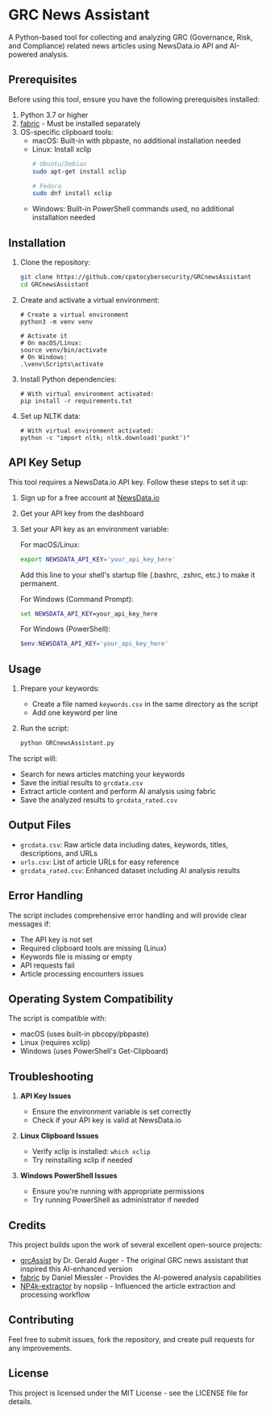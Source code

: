 # GRC News Assistant

A Python-based tool for collecting and analyzing GRC (Governance, Risk, and Compliance) related news articles using NewsData.io API and AI-powered analysis.

## Prerequisites

Before using this tool, ensure you have the following prerequisites installed:

1. Python 3.7 or higher
2. [fabric](https://github.com/danielmiessler/fabric) - Must be installed separately
3. OS-specific clipboard tools:
   - macOS: Built-in with pbpaste, no additional installation needed
   - Linux: Install xclip
     ```bash
     # Ubuntu/Debian
     sudo apt-get install xclip
     
     # Fedora
     sudo dnf install xclip
     ```
   - Windows: Built-in PowerShell commands used, no additional installation needed

## Installation

1. Clone the repository:
   ```bash
   git clone https://github.com/cpatocybersecurity/GRCnewsAssistant
   cd GRCnewsAssistant
   ```
2. Create and activate a virtual environment:
   ```
   # Create a virtual environment
   python3 -m venv venv

   # Activate it
   # On macOS/Linux:
   source venv/bin/activate
   # On Windows:
   .\venv\Scripts\activate
   ```
3. Install Python dependencies:
   ```
   # With virtual environment activated:
   pip install -r requirements.txt
   ```
4. Set up NLTK data:
   ```
   # With virtual environment activated:
   python -c "import nltk; nltk.download('punkt')"
   ```

## API Key Setup

This tool requires a NewsData.io API key. Follow these steps to set it up:

1. Sign up for a free account at [NewsData.io](https://newsdata.io)
2. Get your API key from the dashboard
3. Set your API key as an environment variable:

   For macOS/Linux:
   ```bash
   export NEWSDATA_API_KEY='your_api_key_here'
   ```
   Add this line to your shell's startup file (.bashrc, .zshrc, etc.) to make it permanent.

   For Windows (Command Prompt):
   ```cmd
   set NEWSDATA_API_KEY=your_api_key_here
   ```

   For Windows (PowerShell):
   ```powershell
   $env:NEWSDATA_API_KEY='your_api_key_here'
   ```

## Usage

1. Prepare your keywords:
   - Create a file named `keywords.csv` in the same directory as the script
   - Add one keyword per line

2. Run the script:
   ```bash
   python GRCnewsAssistant.py
   ```

The script will:
- Search for news articles matching your keywords
- Save the initial results to `grcdata.csv`
- Extract article content and perform AI analysis using fabric
- Save the analyzed results to `grcdata_rated.csv`

## Output Files

- `grcdata.csv`: Raw article data including dates, keywords, titles, descriptions, and URLs
- `urls.csv`: List of article URLs for easy reference
- `grcdata_rated.csv`: Enhanced dataset including AI analysis results

## Error Handling

The script includes comprehensive error handling and will provide clear messages if:
- The API key is not set
- Required clipboard tools are missing (Linux)
- Keywords file is missing or empty
- API requests fail
- Article processing encounters issues

## Operating System Compatibility

The script is compatible with:
- macOS (uses built-in pbcopy/pbpaste)
- Linux (requires xclip)
- Windows (uses PowerShell's Get-Clipboard)

## Troubleshooting

1. **API Key Issues**
   - Ensure the environment variable is set correctly
   - Check if your API key is valid at NewsData.io

2. **Linux Clipboard Issues**
   - Verify xclip is installed: `which xclip`
   - Try reinstalling xclip if needed

3. **Windows PowerShell Issues**
   - Ensure you're running with appropriate permissions
   - Try running PowerShell as administrator if needed

## Credits

This project builds upon the work of several excellent open-source projects:

- [grcAssist](https://github.com/gerryguy311/grcAssist) by Dr. Gerald Auger - The original GRC news assistant that inspired this AI-enhanced version
- [fabric](https://github.com/danielmiessler/fabric) by Daniel Miessler - Provides the AI-powered analysis capabilities
- [NP4k-extractor](https://github.com/nopslip/NP4k-extractor) by nopslip - Influenced the article extraction and processing workflow

## Contributing

Feel free to submit issues, fork the repository, and create pull requests for any improvements.

## License

This project is licensed under the MIT License - see the LICENSE file for details.
 
